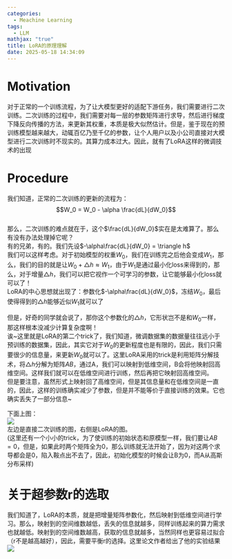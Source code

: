 ```yaml
---
categories:
  - Meachine Learning
tags:
  - LLM
mathjax: "true"
title: LoRA的原理理解
date: 2025-05-18 14:34:09
---
```


# Motivation  
对于正常的一个训练流程，为了让大模型更好的适配下游任务，我们需要进行二次训练。二次训练的过程中，我们需要对每一层的参数矩阵进行求导，然后进行梯度下降反向传播的方法，来更新其权重，本质是极大似然估计。但是，鉴于现在的预训练模型越来越大，动辄百亿乃至千亿的参数，让个人用户以及小公司直接对大模型进行二次训练时不现实的。其算力成本过大。因此，就有了LoRA这样的微调技术的出现  

# Procedure  
我们知道，正常的二次训练的更新的流程为：$$W_0 = W_0 - \alpha \frac{dL}{dW_0}$$  
那么，二次训练的难点就在于，这个$\frac{dL}{dW_0}$实在是太难算了。那么有没有办法处理掉它呢？  
有的兄弟，有的。我们先设$-\alpha\frac{dL}{dW_0} = \triangle h$  
我们可以这样考虑。对于初始模型的权重$W_0$，我们在训练完之后他会变成$W_1$，那么，我们的目的就是让$W_0 + \triangle h \approx W_1$，由于$W_1$是通过最小化loss来得到的，那么，对于增量$\triangle h$，我们可以把它视作一个可学习的参数，让它能够最小化loss就可以了！  
LoRA的中心思想就出现了：参数化$-\alpha\frac{dL}{dW_0}$，冻结$W_0$，最后使得得到的$\triangle h$能够近似$W_1$就可以了  

但是，好奇的同学就会说了，那你这个参数化的$\triangle h$，它形状岂不是和$W_0$一样，那这样根本没减少计算复杂度啊！  
诶~这里就是LoRA的第二个trick了，我们知道，微调数据集的数据量往往远小于预训练的数据集，因此，其实它对于$W_0$的更新程度也是有限的，因此，我们只需要很少的信息量，来更新$W_0$就可以了。这里LoRA采用的trick是利用矩阵分解技术，将$\triangle h$分解为矩阵$AB$，通过A，我们可以映射到低维空间，B会将他映射回高维空间。这样我们就可以在低维空间进行训练，然后再把它映射回高维空间。  
但是要注意，虽然形式上映射回了高维空间，但是其信息量和在低维空间是一直的，因此，这样的训练确实减少了参数，但是并不能等价于直接训练的效果。它也确实丢失了一部分信息~  

下面上图：  
![](/IMG/Pasted%20image%2020250518142849.png)  
左边是直接二次训练的图，右侧是LoRA的图。  
(这里还有一个小小的trick，为了使训练的初始状态和原模型一样，我们要让$AB = 0$，但是，如果此时两个矩阵全为0，那么训练就无法开始了，因为对这两个求导都会是0，陷入鞍点出不去了，因此，初始化模型的时候会让B为0，而A从高斯分布采样)  

# 关于超参数r的选取  
我们知道了，LoRA的本质，就是把增量矩阵参数化，然后映射到低维空间进行学习。那么，映射到的空间维数越低，丢失的信息就越多，同样训练起来的算力需求也就越低。映射到的空间维数越高，获取的信息就越多，当然同样也更容易过拟合（r不是越高越好），因此，需要平衡r的选择。这里论文作者给出了他的实验结果  
![](/IMG/Pasted%20image%2020250518143351.png)  
